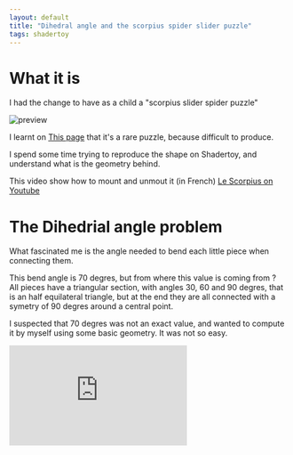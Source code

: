 ```yaml
---
layout: default
title: "Dihedral angle and the scorpius spider slider puzzle"
tags: shadertoy
---
```


# What it is

I had the change to have as a child a "scorpius slider spider puzzle"

![preview](https://static.blog4ever.com/2008/06/213622/artfichier_213622_8769121_202010012502419.png)

I learnt on [This page](https://www.lairdubois.fr/creations/14279-le-scorpius.html) that it's a rare puzzle, because difficult to produce.

I spend some time trying to reproduce the shape on Shadertoy, and understand what is the geometry behind.

This video show how to mount and unmout it (in French)
[Le Scorpius on Youtube](https://www.youtube.com/watch?time_continue=13&v=2orJ6rTSx2s&feature=emb_logo)

# The Dihedrial angle problem

What fascinated me is the angle needed to bend each little piece when connecting them.

This bend angle is 70 degres, but from where this value is coming from ?  
All pieces have a triangular section, with angles 30, 60 and 90 degres, that is an half equilateral triangle, but at the end they are all connected with a symetry of 90 degres around a central point.

I suspected that 70 degres was not an exact value, and wanted to compute it by myself using some basic geometry. It was not so easy.

<iframe width="320" height="180" frameborder="0" src="https://www.shadertoy.com/embed/Nlf3W2?gui=true&t=10&paused=true&muted=false" allowfullscreen></iframe>

